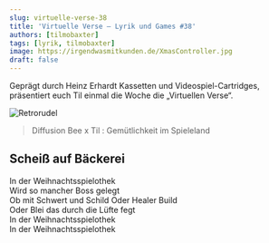 ```yaml
---
slug: virtuelle-verse-38
title: 'Virtuelle Verse – Lyrik und Games #38'
authors: [tilmobaxter]
tags: [lyrik, tilmobaxter]
image: https://irgendwasmitkunden.de/XmasController.jpg
draft: false
---
```


Geprägt durch Heinz Erhardt Kassetten und Videospiel-Cartridges, präsentiert euch Til einmal die Woche die „Virtuellen Verse“.
<!--truncate-->

![Retrorudel](https://irgendwasmitkunden.de/XmasController.jpg)
>  Diffusion Bee x Til : Gemütlichkeit im Spieleland

## Scheiß auf Bäckerei 

In der Weihnachtsspielothek  
Wird so mancher Boss gelegt  
Ob mit Schwert und Schild
Oder Healer Build  
Oder Blei das durch die Lüfte fegt  
In der Weihnachtsspielothek  
In der Weihnachtsspielothek  